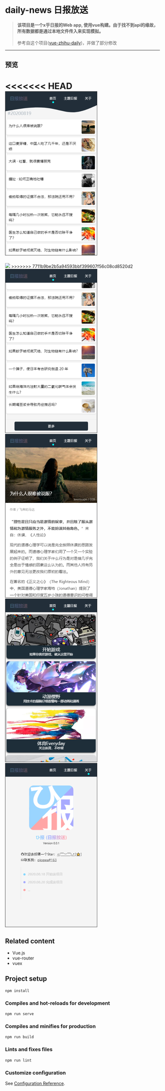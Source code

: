 # daily-news 日报放送

>#### 该项目是一个x乎日报的Web app, 使用vue构建。由于找不到api的缘故，所有数据都是通过本地文件传入来实现模拟。
> 参考自这个项目([vue-zhihu-daily](https://github.com/hilongjw/vue-zhihu-daily))，并做了部分修改
---
## 预览

<<<<<<< HEAD
<img src="./preview/index.png" width="300" />
=======
<img src="./preview/ome.png" width="300" />
>>>>>>> 7711b9be2b5a94593bbf399607f56c08cd8520d2
<img src="./preview/morebtn.png" width="300" />
<img src="./preview/article.png" width="300" />
<img src="./preview/themes.png" width="300" />
<img src="./preview/about.png" width="300" />

## Related content
+ Vue.js
+ vue-router
+ vuex

## Project setup
```
npm install
```

### Compiles and hot-reloads for development
```
npm run serve
```

### Compiles and minifies for production
```
npm run build
```

### Lints and fixes files
```
npm run lint
```

### Customize configuration
See [Configuration Reference](https://cli.vuejs.org/config/).
